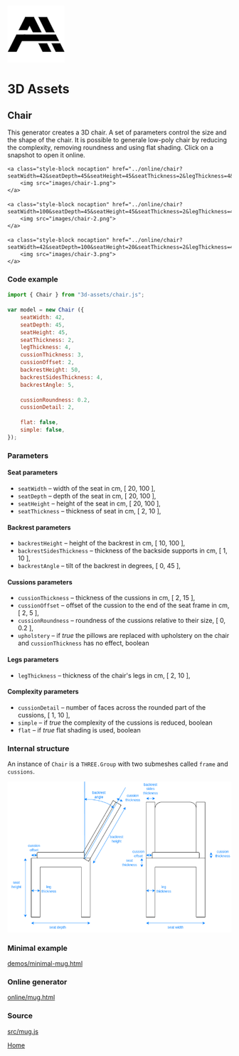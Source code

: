 <img class="logo" src="../assets/logo/logo.png">


# 3D Assets


## Chair

This generator creates a 3D chair. A set of
parameters control the size and the shape of the chair. It is possible to generale low-poly chair by reducing
the complexity, removing roundness and using flat shading. Click
on a snapshot to open it online.

<p class="gallery">

	<a class="style-block nocaption" href="../online/chair?seatWidth=42&seatDepth=45&seatHeight=45&seatThickness=2&legThickness=4&cussionThickness=3&cussionOffset=2&backrestHeight=50&backrestSidesThickness=4&backrestAngle=5&cussionRoundness=0.2&cussionDetail=2&flat=false&simple=false">
		<img src="images/chair-1.png">
	</a>

	<a class="style-block nocaption" href="../online/chair?seatWidth=100&seatDepth=45&seatHeight=45&seatThickness=2&legThickness=4&cussionThickness=3&cussionOffset=2&backrestHeight=36.35&backrestSidesThickness=4&backrestAngle=11.7&cussionRoundness=0.02&cussionDetail=2&flat=false&simple=false">
		<img src="images/chair-2.png">
	</a>

	<a class="style-block nocaption" href="../online/chair?seatWidth=42&seatDepth=100&seatHeight=20&seatThickness=2&legThickness=4&cussionThickness=3&cussionOffset=2&backrestHeight=50&backrestSidesThickness=4&backrestAngle=45&cussionRoundness=0.02&cussionDetail=1&flat=true&simple=false">
		<img src="images/chair-3.png">
	</a>

</p>


### Code example

```js
import { Chair } from "3d-assets/chair.js";

var model = new Chair ({
	seatWidth: 42,
	seatDepth: 45,
	seatHeight: 45,
	seatThickness: 2,
	legThickness: 4,
	cussionThickness: 3,
	cussionOffset: 2,
	backrestHeight: 50,
	backrestSidesThickness: 4,
	backrestAngle: 5,

	cussionRoundness: 0.2,
	cussionDetail: 2,

	flat: false,
	simple: false,
});
```


### Parameters

#### Seat parameters

* `seatWidth` &ndash; width of the seat in cm, [ 20, 100 ],
* `seatDepth` &ndash; depth of the seat in cm, [ 20, 100 ],
* `seatHeight` &ndash; height of the seat in cm, [ 20, 100 ],
* `seatThickness` &ndash; thickness of seat in cm, [ 2, 10 ],

#### Backrest parameters

* `backrestHeight` &ndash; height of the backrest in cm, [ 10, 100 ],
* `backrestSidesThickness` &ndash; thickness of the backside supports in cm, [ 1, 10 ],
* `backrestAngle` &ndash; tilt of the backrest in degrees, [ 0, 45 ],

#### Cussions parameters

* `cussionThickness` &ndash; thickness of the cussions in cm, [ 2, 15 ],
* `cussionOffset` &ndash; offset of the cussion to the end of the seat frame in cm, [ 2, 5 ],
* `cussionRoundness` &ndash; roundness of the cussions relative to their size, [ 0, 0.2 ],
* `upholstery` &ndash; if *true* the pillows are replaced with upholstery on the chair and `cussionThickness` has no effect, boolean

#### Legs parameters

* `legThickness` &ndash; thickness of the chair's legs in cm, [ 2, 10 ],

#### Complexity parameters

* `cussionDetail` &ndash; number of faces across the rounded part of the cussions, [ 1, 10 ],
* `simple` &ndash; if *true* the complexity of the cussions is reduced, boolean
* `flat` &ndash; if *true* flat shading is used, boolean
	
### Internal structure

An instance of `Chair` is a `THREE.Group` with two submeshes
called `frame` and `cussions`. 

<img src="images/chair-scheme.png">

### Minimal example

[demos/minimal-mug.html](../demos/minimal-chair.html)


### Online generator

[online/mug.html](../online/chair.html)


### Source

[src/mug.js](https://github.com/boytchev/assets/blob/main/src/chair.js)

		
<div class="footnote">
	<a href="../">Home</a>
</div>
